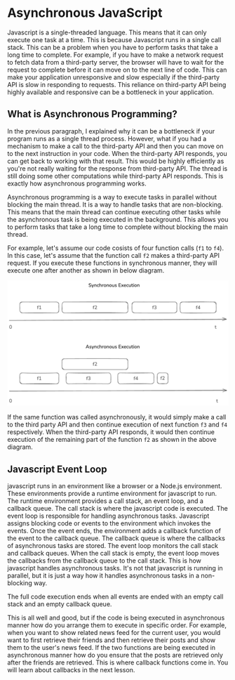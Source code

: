 # Asynchronous JavaScript

Javascript is a single-threaded language. This means that it can only execute one task at a time. This is because Javascript runs in a single call stack. This can be a problem when you have to perform tasks that take a long time to complete. For example, if you have to make a network request to fetch data from a third-party server, the browser will have to wait for the request to complete before it can move on to the next line of code. This can make your application unresponsive and slow especially if the third-party API is slow in responding to requests. This reliance on third-party API being highly available and responsive can be a bottleneck in your application.

## What is Asynchronous Programming?

In the previous paragraph, I explained why it can be a bottleneck if your program runs as a single thread process. However, what if you had a mechanism to make a call to the third-party API and then you can move on to the next instruction in your code. When the third-party API responds, you can get back to working with that result. This would be highly efficiently as you're not really waiting for the response from third-party API. The thread is still doing some other computations while third-party API responds. This is exactly how asynchronous programming works.

Asynchronous programming is a way to execute tasks in parallel without blocking the main thread. It is a way to handle tasks that are non-blocking. This means that the main thread can continue executing other tasks while the asynchronous task is being executed in the background. This allows you to perform tasks that take a long time to complete without blocking the main thread.

For example, let's assume our code cosists of four function calls (`f1` to `f4`). In this case, let's assume that the function call `f2` makes a third-party API request. If you execute these functions in synchronous manner, they will execute one after another as shown in below diagram. 

![Difference between Synchronous and Asynchronous Execution](async-execution.png "Synchrounous and Asynchronous Executions")

If the same function was called asynchronously, it would simply make a call to the third party API and then continue execution of next function `f3` and `f4` respectively. When the third-party API responds, it would then continue execution of the remaining part of the function `f2` as shown in the above diagram.

## Javascript Event Loop

javascript runs in an environment like a browser or a Node.js environment. These environments provide a runtime environment for javascript to run. The runtime environment provides a call stack, an event loop, and a callback queue. The call stack is where the javascript code is executed. The event loop is responsible for handling asynchronous tasks. Javascript assigns blocking code or events to the environment which invokes the events. Once the event ends, the environment adds a callback function of the event to the callback queue. The callback queue is where the callbacks of asynchronous tasks are stored. The event loop monitors the call stack and callback queues. When the call stack is empty, the event loop moves the callbacks from the callback queue to the call stack. This is how javascript handles asynchronous tasks. It's not that javascript is running in parallel, but it is just a way how it handles asynchronous tasks in a non-blocking way.

The full code execution ends when all events are ended with an empty call stack and an empty callback queue.

This is all well and good, but if the code is being executed in asynchronous manner how do you arrange them to execute in specific order. For example, when you want to show related news feed for the current user, you would want to first retrieve their friends and then retrieve their posts and show them to the user's news feed. If the two functions are being executed in asynchronous manner how do you ensure that the posts are retrieved only after the friends are retrieved. This is where callback functions come in. You will learn about callbacks in the next lesson.